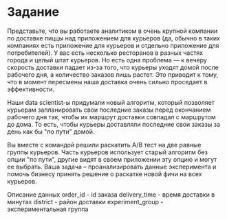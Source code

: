 # Задание
Представьте, что вы работаете аналитиком в очень крупной компании по доставке пиццы над приложением для курьеров 
(да, обычно в таких компаниях есть приложение для курьеров и отдельно приложение для потребителей).
У вас есть несколько ресторанов в разных частях города и целый штат курьеров. Но есть одна проблема — 
к вечеру скорость доставки падает из-за того, что курьеры уходят домой после рабочего дня, а количество заказов лишь растет.
Это приводит к тому, что в момент пересмены наша доставка очень сильно проседает в эффективности. 

Наши data scientist-ы придумали новый алгоритм, который позволяет курьерам запланировать свои последние
заказы перед окончанием рабочего дня так, чтобы их маршрут доставки совпадал с маршрутом до дома. 
То есть, чтобы курьеры доставляли последние свои заказы за день как бы "по пути" домой. 

Вы вместе с командой решили раскатить A/B тест на две равные группы курьеров. 
Часть курьеров использует старый алгоритм без опции "по пути", другие видят в своем приложении эту опцию и могут ее выбрать. 
Ваша задача – проанализировать данные эксперимента и помочь бизнесу принять решение о раскатке новой фичи на всех курьеров.

Описание данных
order_id - id заказа
delivery_time - время доставки в минутах
district - район доставки
experiment_group - экспериментальная группа
